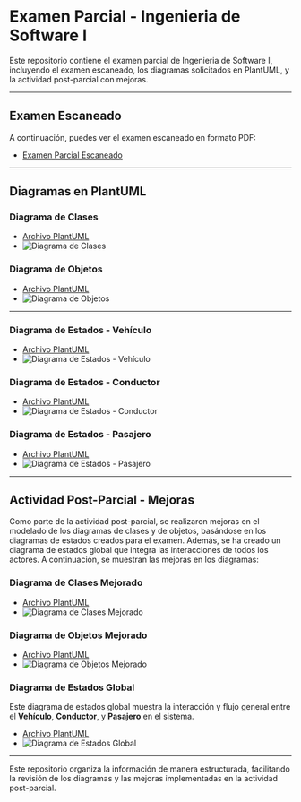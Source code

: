 # Examen Parcial - Ingenieria de Software I

Este repositorio contiene el examen parcial de Ingenieria de Software I, incluyendo el examen escaneado, los diagramas solicitados en PlantUML, y la actividad post-parcial con mejoras.

---

## Examen Escaneado

A continuación, puedes ver el examen escaneado en formato PDF:

- [Examen Parcial Escaneado](./documents/parcial.pdf)

---

## Diagramas en PlantUML

### Diagrama de Clases

- [Archivo PlantUML](./modelosUML/examenParcial/diagramaClases.puml)
- ![Diagrama de Clases](./images/clasesEx.svg)

### Diagrama de Objetos

- [Archivo PlantUML](./modelosUML/examenParcial/diagramaObjetos.puml)
- ![Diagrama de Objetos](./images/objetos.svg)

---

### Diagrama de Estados - Vehículo

- [Archivo PlantUML](./modelosUML/examenParcial/diagramaEstadosVehiculo.puml)
- ![Diagrama de Estados - Vehículo](./images/vehiculo.svg)

### Diagrama de Estados - Conductor

- [Archivo PlantUML](./modelosUML/examenParcial/diagramaEstadosConductor.puml)
- ![Diagrama de Estados - Conductor](./images/conductor.svg)

### Diagrama de Estados - Pasajero

- [Archivo PlantUML](./modelosUML/examenParcial/diagramaEstadosPasajero.puml)
- ![Diagrama de Estados - Pasajero](./images/pasajero.svg)

---

## Actividad Post-Parcial - Mejoras

Como parte de la actividad post-parcial, se realizaron mejoras en el modelado de los diagramas de clases y de objetos, basándose en los diagramas de estados creados para el examen. Además, se ha creado un diagrama de estados global que integra las interacciones de todos los actores. A continuación, se muestran las mejoras en los diagramas:

### Diagrama de Clases Mejorado

- [Archivo PlantUML](./modelosUML/actividadPostParcial/diagramaClases.puml)
- ![Diagrama de Clases Mejorado](./images/clasespost.svg)

### Diagrama de Objetos Mejorado

- [Archivo PlantUML](./modelosUML/actividadPostParcial/diagramaObjetos.puml)
- ![Diagrama de Objetos Mejorado](./images/objetosPost.svg)

### Diagrama de Estados Global

Este diagrama de estados global muestra la interacción y flujo general entre el **Vehículo**, **Conductor**, y **Pasajero** en el sistema.

- [Archivo PlantUML](./modelosUML/actividadPostParcial/diagramaEstados.puml)
- ![Diagrama de Estados Global](./images/estadosPost.svg)

---

Este repositorio organiza la información de manera estructurada, facilitando la revisión de los diagramas y las mejoras implementadas en la actividad post-parcial.
